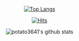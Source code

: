 <!--
**potato3641/potato3641** is a ✨ _special_ ✨ repository because its `README.md` (this file) appears on your GitHub profile.

Here are some ideas to get you started:

- 🔭 I’m currently working on ...
- 🌱 I’m currently learning ...
- 👯 I’m looking to collaborate on ...
- 🤔 I’m looking for help with ...
- 💬 Ask me about ...
- 📫 How to reach me: ...
- 😄 Pronouns: ...
- ⚡ Fun fact: ...
-->

<div align="center">


  [![Top Langs](https://github-readme-stats.vercel.app/api/top-langs/?username=potato3641&layout=compact&hide=Vue,javascript)](https://github.com/potato3641)
  
  [![Hits](https://hits.seeyoufarm.com/api/count/incr/badge.svg?url=https%3A%2F%2Fgithub.com%2Fpotato3641&count_bg=%237CB252&title_bg=%23555555&icon=baidu.svg&icon_color=%23D55E5E&title=hits&edge_flat=false)](https://hits.seeyoufarm.com)
  
  ![potato3641's github stats](https://github-readme-stats.vercel.app/api?username=potato3641&show_icons=true&theme=prussian&count_private=true)
  
<!--   <br><br><br>
![trophy](https://github-profile-trophy.vercel.app/?username=potato3641) -->

  
</div>
